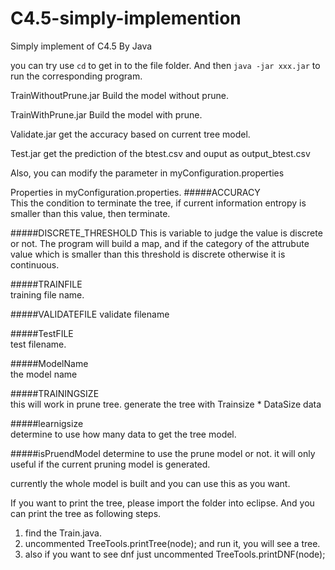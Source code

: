 # C4.5-simply-implemention
Simply implement of C4.5 By Java

you can try use `cd` to get in to the file folder.
And then `java -jar xxx.jar` to run the corresponding program.

TrainWithoutPrune.jar
Build the model without prune.

TrainWithPrune.jar
Build the model with prune.

Validate.jar
get the accuracy based on current tree model.

Test.jar
get the prediction of the btest.csv and ouput as output_btest.csv

Also, you can modify the parameter in myConfiguration.properties

Properties in myConfiguration.properties.
#####ACCURACY   
This the condition to terminate the tree, if current information entropy is smaller than this value, then terminate.

#####DISCRETE_THRESHOLD 
This is variable to judge the value is discrete or not. The program will build a map, and if the category of the attrubute
					  value which is smaller than this threshold is discrete otherwise it is continuous.

#####TRAINFILE   
training file name.

#####VALIDATEFILE 
validate filename

#####TestFILE  
test filename.

#####ModelName  
the model name

#####TRAININGSIZE  
this will work in prune tree. generate the tree with  Trainsize * DataSize data

#####learnigsize  
determine to use how many data to get the tree model.

#####isPruendModel 
determine to use the prune model or not. it will only useful if the current pruning model is generated.

currently the whole model is built and you can use this as you want.

If you want to print the tree, please import the folder into eclipse.
And you can print the tree as following steps.

1. find the Train.java.
2. uncommented TreeTools.printTree(node); and run it, you will see a tree.
3. also if you want to see dnf just uncommented TreeTools.printDNF(node);
